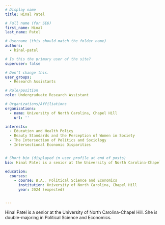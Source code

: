 ```yaml
---
# Display name
title: Hinal Patel

# Full name (for SEO)
first_name: Hinal
last_name: Patel

# Username (this should match the folder name)
authors:
  - hinal-patel

# Is this the primary user of the site?
superuser: false

# Don't change this.
user_groups:
  - Research Assistants

# Role/position
role: Undergraduate Research Assistant

# Organizations/Affiliations
organizations:
  - name: University of North Carolina, Chapel Hill
    url: ''

interests:
  - Education and Health Policy
  - Beauty Standards and the Perception of Women in Society
  - The Intersection of Politics and Sociology
  - Intersectional Economic Disparities


# Short bio (displayed in user profile at end of posts)
bio: Hinal Patel is a senior at the University of North Carolina-Chapel Hill. She is double-majoring in Political Science and Economics.

education:
  courses:
    - course: B.A., Political Science and Economics
      institution: University of North Carolina, Chapel Hill
      year: 2024 (expected)


---
```


Hinal Patel is a senior at the University of North Carolina-Chapel Hill. She is double-majoring in Political Science and Economics.